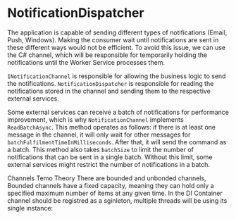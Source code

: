 # NotificationDispatcher
The application is capable of sending different types of notifications (Email, Push, Windows). Making the consumer wait until notifications are sent in these different ways would not be efficient. To avoid this issue, we can use the C# channel, which will be responsible for temporarily holding the notifications until the Worker Service processes them.

`INotificationChannel` is responsible for allowing the business logic to send the notifications. `NotificationDispatcher` is responsible for reading the notifications stored in the channel and sending them to the respective external services. 

Some external services can receive a batch of notifications for performance improvement, which is why `NotificationChannel` implements `ReadBatchAsync`. This method operates as follows: if there is at least one message in the channel, it will only wait for other messages for `batchFulfilmentTimeInMilliseconds`. After that, it will send the command as a batch. This method also takes `batchSize` to limit the number of notifications that can be sent in a single batch. Without this limit, some external services might restrict the number of notifications in a batch.


Channels Temo Theory
There are bounded and unbonded channels, Bounded channels have a fixed capacity, meaning they can hold only a specified maximum number of items at any given time.
In the DI Container channel should be registred as a sginleton, multiple threads will be using its single instance:

